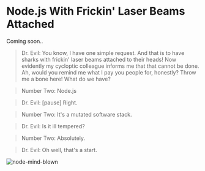Node.js With Frickin' Laser Beams Attached
========================================

Coming soon..

>Dr. Evil: You know, I have one simple request. And that is to have sharks with frickin' laser beams attached to their heads! Now evidently my cycloptic colleague informs me that that cannot be done. Ah, would you remind me what I pay you people for, honestly? Throw me a bone here! What do we have?

>Number Two: Node.js

>Dr. Evil: [pause] Right.

>Number Two: It's a mutated software stack.

>Dr. Evil: Is it ill tempered?

>Number Two: Absolutely.

>Dr. Evil: Oh well, that's a start. 

![node-mind-blown](https://raw.githubusercontent.com/cdalzell/nodejs-with-frickin-laser-beams-attached/master/img/node-mind-blown.gif)
